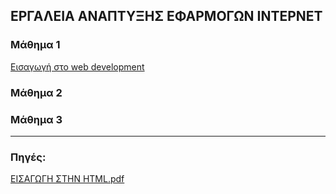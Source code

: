 ## ΕΡΓΑΛΕΙΑ ΑΝΑΠΤΥΞΗΣ ΕΦΑΡΜΟΓΩΝ ΙΝΤΕΡΝΕΤ

### Μάθημα 1
[Εισαγωγή στο web development](https://github.com/addboo/HTML/blob/master/1.%20%CE%95%CE%B9%CF%83%CE%B1%CE%B3%CF%89%CE%B3%CE%AE.md)



### Μάθημα 2

### Μάθημα 3

<hr>

### Πηγές:
[ΕΙΣΑΓΩΓΗ ΣΤΗΝ HTML.pdf](https://github.com/addboo/IEK-WEB/files/6125691/1.HTML.pdf)
